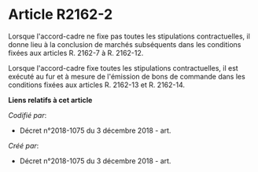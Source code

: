 # Article R2162-2

Lorsque l'accord-cadre ne fixe pas toutes les stipulations contractuelles, il donne lieu à la conclusion de marchés
subséquents dans les conditions fixées aux articles R. 2162-7 à R. 2162-12.

Lorsque l'accord-cadre fixe toutes les stipulations contractuelles, il est exécuté au fur et à mesure de l'émission de bons
de commande dans les conditions fixées aux articles R. 2162-13 et R. 2162-14.

**Liens relatifs à cet article**

_Codifié par_:

  - Décret n°2018-1075 du 3 décembre 2018 - art.

_Créé par_:

  - Décret n°2018-1075 du 3 décembre 2018 - art.
